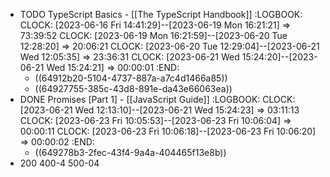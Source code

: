 - TODO TypeScript Basics - [[The TypeScript Handbook]]
  :LOGBOOK:
  CLOCK: [2023-06-16 Fri 14:41:29]--[2023-06-19 Mon 16:21:21] =>  73:39:52
  CLOCK: [2023-06-19 Mon 16:21:59]--[2023-06-20 Tue 12:28:20] =>  20:06:21
  CLOCK: [2023-06-20 Tue 12:29:04]--[2023-06-21 Wed 12:05:35] =>  23:36:31
  CLOCK: [2023-06-21 Wed 15:24:20]--[2023-06-21 Wed 15:24:21] =>  00:00:01
  :END:
	- ((64912b20-5104-4737-887a-a7c4d1466a85))
	- ((64927755-385c-43d8-891e-da43e66063ea))
- DONE Promises [Part 1] - [[JavaScript Guide]]
  :LOGBOOK:
  CLOCK: [2023-06-21 Wed 12:13:10]--[2023-06-21 Wed 15:24:23] =>  03:11:13
  CLOCK: [2023-06-23 Fri 10:05:53]--[2023-06-23 Fri 10:06:04] =>  00:00:11
  CLOCK: [2023-06-23 Fri 10:06:18]--[2023-06-23 Fri 10:06:20] =>  00:00:02
  :END:
	- ((649278b3-2fec-43f4-9a4a-404465f13e8b))
- 200 400-4 500-04